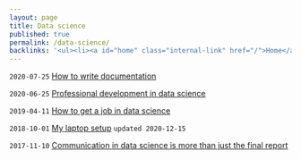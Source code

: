 ```yaml
---
layout: page
title: Data science
published: true
permalink: /data-science/
backlinks: '<ul><li><a id="home" class="internal-link" href="/">Home</a></li></ul>'
---
```


`2020-07-25` <a id="how-to-write-documentation" class="internal-link" href="/how-to-write-documentation/">How to write documentation</a>

`2020-06-25` <a id="professional-development-in-data-science" class="internal-link" href="/professional-development-in-data-science/">Professional development in data science</a>

`2019-04-11` <a id="how-to-get-a-job-in-data-science" class="internal-link" href="/how-to-get-a-job-in-data-science/">How to get a job in data science</a>

`2018-10-01` <a id="laptop-setup" class="internal-link" href="/laptop-setup/">My laptop setup</a> `updated 2020-12-15`

`2017-11-10` <a id="communication-in-data-science" class="internal-link" href="/communication-in-data-science/">Communication in data science is more than just the final report</a>

